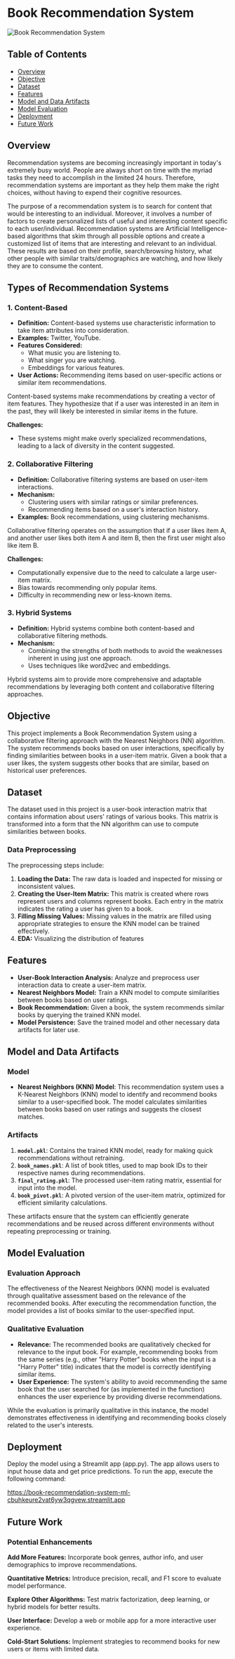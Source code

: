 # Book Recommendation System

![Book Recommendation System](https://img.shields.io/badge/Recommendation%20System-Book-brightgreen)

## Table of Contents

- [Overview](#overview)
- [Objective](#objective)
- [Dataset](#dataset)
- [Features](#features)
- [Model and Data Artifacts](#model-and-data-artifacts)
- [Model Evaluation](#model-evaluation)
- [Deployment](#deployment)
- [Future Work](#future-work)



## Overview

Recommendation systems are becoming increasingly important in today's extremely busy world. People are always short on time with the myriad tasks they need to accomplish in the limited 24 hours. Therefore, recommendation systems are important as they help them make the right choices, without having to expend their cognitive resources.

The purpose of a recommendation system is to search for content that would be interesting to an individual. Moreover, it involves a number of factors to create personalized lists of useful and interesting content specific to each user/individual. Recommendation systems are Artificial Intelligence-based algorithms that skim through all possible options and create a customized list of items that are interesting and relevant to an individual. These results are based on their profile, search/browsing history, what other people with similar traits/demographics are watching, and how likely they are to consume the content.



## Types of Recommendation Systems

### 1. Content-Based

- **Definition:** Content-based systems use characteristic information to take item attributes into consideration.
- **Examples:** Twitter, YouTube.
- **Features Considered:** 
  - What music you are listening to.
  - What singer you are watching.
  - Embeddings for various features.
- **User Actions:** Recommending items based on user-specific actions or similar item recommendations.

Content-based systems make recommendations by creating a vector of item features. They hypothesize that if a user was interested in an item in the past, they will likely be interested in similar items in the future.

**Challenges:**
- These systems might make overly specialized recommendations, leading to a lack of diversity in the content suggested.

### 2. Collaborative Filtering

- **Definition:** Collaborative filtering systems are based on user-item interactions.
- **Mechanism:** 
  - Clustering users with similar ratings or similar preferences.
  - Recommending items based on a user's interaction history.
- **Examples:** Book recommendations, using clustering mechanisms.

Collaborative filtering operates on the assumption that if a user likes item A, and another user likes both item A and item B, then the first user might also like item B.

**Challenges:**
- Computationally expensive due to the need to calculate a large user-item matrix.
- Bias towards recommending only popular items.
- Difficulty in recommending new or less-known items.

### 3. Hybrid Systems

- **Definition:** Hybrid systems combine both content-based and collaborative filtering methods.
- **Mechanism:** 
  - Combining the strengths of both methods to avoid the weaknesses inherent in using just one approach.
  - Uses techniques like word2vec and embeddings.

Hybrid systems aim to provide more comprehensive and adaptable recommendations by leveraging both content and collaborative filtering approaches.


## Objective

This project implements a Book Recommendation System using a collaborative filtering approach with the Nearest Neighbors (NN) algorithm. The system recommends books based on user interactions, specifically by finding similarities between books in a user-item matrix. Given a book that a user likes, the system suggests other books that are similar, based on historical user preferences.

## Dataset

The dataset used in this project is a user-book interaction matrix that contains information about users' ratings of various books. This matrix is transformed into a form that the NN algorithm can use to compute similarities between books.

### Data Preprocessing

The preprocessing steps include:

1. **Loading the Data:** The raw data is loaded and inspected for missing or inconsistent values.
2. **Creating the User-Item Matrix:** This matrix is created where rows represent users and columns represent books. Each entry in the matrix indicates the rating a user has given to a book.
3. **Filling Missing Values:** Missing values in the matrix are filled using appropriate strategies to ensure the KNN model can be trained effectively.
4. **EDA:** Visualizing the distribution of features

## Features

- **User-Book Interaction Analysis:** Analyze and preprocess user interaction data to create a user-item matrix.
- **Nearest Neighbors Model:** Train a KNN model to compute similarities between books based on user ratings.
- **Book Recommendation:** Given a book, the system recommends similar books by querying the trained KNN model.
- **Model Persistence:** Save the trained model and other necessary data artifacts for later use.


## Model and Data Artifacts

### Model

- **Nearest Neighbors (KNN) Model**: This recommendation system uses a K-Nearest Neighbors (KNN) model to identify and recommend books similar to a user-specified book. The model calculates similarities between books based on user ratings and suggests the closest matches.

### Artifacts

1. **`model.pkl`**: Contains the trained KNN model, ready for making quick recommendations without retraining.
2. **`book_names.pkl`**: A list of book titles, used to map book IDs to their respective names during recommendations.
3. **`final_rating.pkl`**: The processed user-item rating matrix, essential for input into the model.
4. **`book_pivot.pkl`**: A pivoted version of the user-item matrix, optimized for efficient similarity calculations.

These artifacts ensure that the system can efficiently generate recommendations and be reused across different environments without repeating preprocessing or training.

## Model Evaluation

### Evaluation Approach

The effectiveness of the Nearest Neighbors (KNN) model is evaluated through qualitative assessment based on the relevance of the recommended books. After executing the recommendation function, the model provides a list of books similar to the user-specified input.

### Qualitative Evaluation

- **Relevance:** The recommended books are qualitatively checked for relevance to the input book. For example, recommending books from the same series (e.g., other "Harry Potter" books when the input is a "Harry Potter" title) indicates that the model is correctly identifying similar items.
- **User Experience:** The system's ability to avoid recommending the same book that the user searched for (as implemented in the function) enhances the user experience by providing diverse recommendations.

While the evaluation is primarily qualitative in this instance, the model demonstrates effectiveness in identifying and recommending books closely related to the user's interests. 

## Deployment
Deploy the model using a Streamlit app (app.py). The app allows users to input house data and get price predictions. To run the app, execute the following command:

https://book-recommendation-system-ml-cbuhkeure2vat6yw3qgvew.streamlit.app

## Future Work

### Potential Enhancements

 **Add More Features:** Incorporate book genres, author info, and user demographics to improve recommendations.
  
 **Quantitative Metrics:** Introduce precision, recall, and F1 score to evaluate model performance.

 **Explore Other Algorithms:** Test matrix factorization, deep learning, or hybrid models for better results.

 **User Interface:** Develop a web or mobile app for a more interactive user experience.

 **Cold-Start Solutions:** Implement strategies to recommend books for new users or items with limited data.


